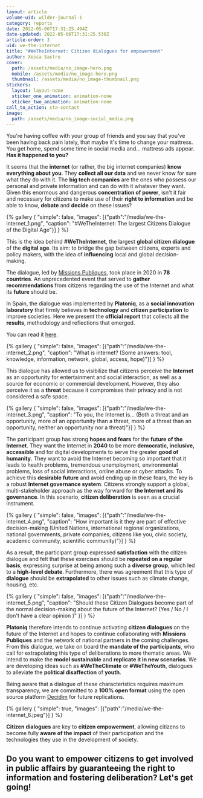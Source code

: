 ```yaml
---
layout: article
volume-uid: wilder-journal-1
category: reports
date: 2022-05-06T17:31:25.494Z
date-updated: 2022-05-06T17:31:25.530Z
article-order: 3
uid: we-the-internet
title: "#WeTheInternet: Citizen dialogues for empowerment"
author: Xesca Sastre
cover:
  path: /assets/media/no_image-hero.png
  mobile: /assets/media/no_image-hero.png
  thumbnail: /assets/media/no_image-thumbnail.png
stickers:
  layout: layout-none
  sticker_one_animation: animation-none
  sticker_two_animation: animation-none
call_to_action: cta-contact
image:
  path: /assets/media/no_image-social_media.png
---
```

You're having coffee with your group of friends and you say that you've been having back pain lately, that maybe it's time to change your mattress. You get home, spend some time in social media and… mattress ads appear. **Has it happened to you?**

It seems that the **internet** (or rather, the big internet companies) **know everything about you**. They **collect all our data** and we never know for sure what they do with it. The **big tech companies** are the ones who possess our personal and private information and can do with it whatever they want. Given this enormous and dangerous **concentration of power**, isn't it fair and necessary for citizens to make use of their **right to information** and be able to know, **debate** and **decide** on these issues?

{% gallery { "simple": false, "images": [{"path":"/media/we-the-internet_1.png", "caption": "#WeTheInternet: The largest Citizens Dialogue of the Digital Age"}] } %}

This is the idea behind **\#WeTheInternet**, the largest **global citizen dialogue** of the **digital age**. Its aim: to bridge the gap between citizens, experts and policy makers, with the idea of **influencing** local and global decision-making.

The dialogue, led by [Missions Publiques](https://missionspubliques.org/?lang=en), took place in 2020 in **78 countries**. An unprecedented event that served to **gather recommendations** from citizens regarding the use of the Internet and what its **future** should be.

In Spain, the dialogue was implemented by **Platoniq**, as a **social innovation laboratory** that firmly believes in **technology** and **citizen participation** to improve societies. Here we present the **official report** that collects all the **results**, methodology and reflections that emerged.

You can read it [here](https://es.scribd.com/document/573096337/WTI-report-EN-v1-1).

{% gallery { "simple": false, "images": [{"path":"/media/we-the-internet_2.png", "caption": "What is internet? (Some answers: tool, knowledge, information, network, global, access, hope)"}] } %}

This dialogue has allowed us to visibilize that citizens perceive the **Internet** as an opportunity for entertainment and social interaction, as well as a source for economic or commercial development. However, they also perceive it as a **threat** because it compromises their privacy and is not considered a safe space.

{% gallery { "simple": false, "images": [{"path":"/media/we-the-internet_3.png", "caption": "To you, the Internet is… (Both a threat and an opportunity, more of an opportunity than a threat, more of a threat than an opportunity, neither an opportunity nor a threat)"}] } %}

The participant group has strong **hopes and fears** for the **future of the Internet**. They want the Internet in **2040** to be more **democratic, inclusive, accessible** and for digital developments to serve the greater **good of humanity**. They want to avoid the Internet becoming so important that it leads to health problems, tremendous unemployment, environmental problems, loss of social interactions, online abuse or cyber attacks. To achieve this **desirable future** and avoid ending up in these fears, the key is a robust **Internet governance system**. Citizens strongly support a global, multi-stakeholder approach as the way forward for **the Internet and its governance**. In this scenario, **citizen deliberation** is seen as a crucial instrument.

{% gallery { "simple": false, "images": [{"path":"/media/we-the-internet_4.png", "caption": "How important is it they are part of effective decision-making (United Nations, international regional organizations, national governments, private companies, citizens like you, civic society, academic community, scientific community)"}] } %}

As a result, the participant group expressed **satisfaction** with the citizen dialogue and felt that these exercises should be **repeated on a regular basis**, expressing surprise at being among such a **diverse group**, which led to a **high-level debate**. Furthermore, there was agreement that this type of **dialogue** should be **extrapolated** to other issues such as climate change, housing, etc.

{% gallery { "simple": false, "images": [{"path":"/media/we-the-internet_5.png", "caption": "Should these Citizen Dialogues become part of the normal decision-making about the future of the Internet? (Yes / No / I don't have a clear opinion )" }] } %}

**Platoniq** therefore intends to continue activating **citizen dialogues** on the future of the Internet and hopes to continue collaborating with **Missions Publiques** and the network of national partners in the coming challenges. From this dialogue, we take on board the **mandate of the participants**, who call for extrapolating this type of deliberations to more thematic areas. We intend to make the **model sustainable** and **replicate it in new scenarios**. We are developing ideas such as **\#WeTheClimate** or **\#WeTheYouth**, dialogues to alleviate the **political disaffection** of **youth**.

Being aware that a dialogue of these characteristics requires maximum transparency, we are committed to a **100% open format** using the open source platform [Decidim](https://decidim.org/) for future replications.

{% gallery { "simple": true, "images": [{"path":"/media/we-the-internet_6.jpeg"}] } %}

**Citizen dialogues** are key to **citizen empowerment**, allowing citizens to become fully **aware of the impact** of their participation and the technologies they use in the development of society.

## **Do you want to empower citizens** to get involved in public affairs by guaranteeing the right to information and fostering deliberation? **Let's get going!**

